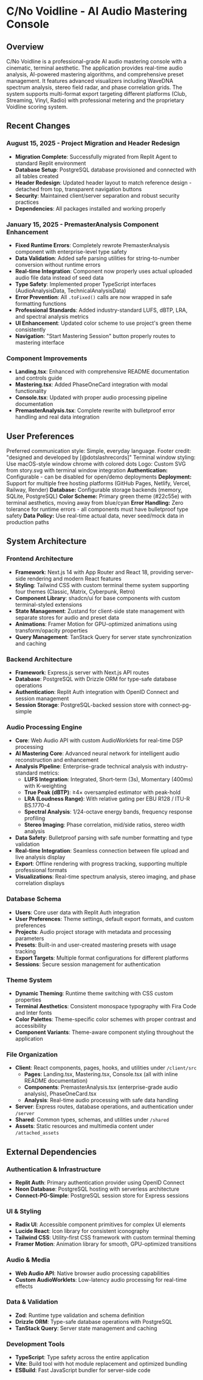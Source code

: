 # C/No Voidline - AI Audio Mastering Console

## Overview

C/No Voidline is a professional-grade AI audio mastering console with a cinematic, terminal aesthetic. The application provides real-time audio analysis, AI-powered mastering algorithms, and comprehensive preset management. It features advanced visualizers including WaveDNA spectrum analysis, stereo field radar, and phase correlation grids. The system supports multi-format export targeting different platforms (Club, Streaming, Vinyl, Radio) with professional metering and the proprietary Voidline scoring system.

## Recent Changes

### August 15, 2025 - Project Migration and Header Redesign
- **Migration Complete**: Successfully migrated from Replit Agent to standard Replit environment
- **Database Setup**: PostgreSQL database provisioned and connected with all tables created
- **Header Redesign**: Updated header layout to match reference design - detached from top, transparent navigation buttons
- **Security**: Maintained client/server separation and robust security practices
- **Dependencies**: All packages installed and working properly

### January 15, 2025 - PremasterAnalysis Component Enhancement
- **Fixed Runtime Errors**: Completely rewrote PremasterAnalysis component with enterprise-level type safety
- **Data Validation**: Added safe parsing utilities for string-to-number conversion without runtime errors
- **Real-time Integration**: Component now properly uses actual uploaded audio file data instead of seed data
- **Type Safety**: Implemented proper TypeScript interfaces (AudioAnalysisData, TechnicalAnalysisData)
- **Error Prevention**: All `.toFixed()` calls are now wrapped in safe formatting functions
- **Professional Standards**: Added industry-standard LUFS, dBTP, LRA, and spectral analysis metrics
- **UI Enhancement**: Updated color scheme to use project's green theme consistently
- **Navigation**: "Start Mastering Session" button properly routes to mastering interface

### Component Improvements
- **Landing.tsx**: Enhanced with comprehensive README documentation and controls guide
- **Mastering.tsx**: Added PhaseOneCard integration with modal functionality  
- **Console.tsx**: Updated with proper audio processing pipeline documentation
- **PremasterAnalysis.tsx**: Complete rewrite with bulletproof error handling and real data integration

## User Preferences

Preferred communication style: Simple, everyday language.
Footer credit: "designed and developed by [@dotslashrecords]"
Terminal window styling: Use macOS-style window chrome with colored dots
Logo: Custom SVG from story.svg with terminal window integration
**Authentication:** Configurable - can be disabled for open/demo deployments
**Deployment:** Support for multiple free hosting platforms (GitHub Pages, Netlify, Vercel, Railway, Render)
**Database:** Configurable storage backends (memory, SQLite, PostgreSQL)
**Color Scheme:** Primary green theme (#22c55e) with terminal aesthetics, moving away from blue/cyan
**Error Handling:** Zero tolerance for runtime errors - all components must have bulletproof type safety
**Data Policy:** Use real-time actual data, never seed/mock data in production paths

## System Architecture

### Frontend Architecture
- **Framework**: Next.js 14 with App Router and React 18, providing server-side rendering and modern React features
- **Styling**: Tailwind CSS with custom terminal theme system supporting four themes (Classic, Matrix, Cyberpunk, Retro)
- **Component Library**: shadcn/ui for base components with custom terminal-styled extensions
- **State Management**: Zustand for client-side state management with separate stores for audio and preset data
- **Animations**: Framer Motion for GPU-optimized animations using transform/opacity properties
- **Query Management**: TanStack Query for server state synchronization and caching

### Backend Architecture
- **Framework**: Express.js server with Next.js API routes
- **Database**: PostgreSQL with Drizzle ORM for type-safe database operations
- **Authentication**: Replit Auth integration with OpenID Connect and session management
- **Session Storage**: PostgreSQL-backed session store with connect-pg-simple

### Audio Processing Engine
- **Core**: Web Audio API with custom AudioWorklets for real-time DSP processing
- **AI Mastering Core**: Advanced neural network for intelligent audio reconstruction and enhancement
- **Analysis Pipeline**: Enterprise-grade technical analysis with industry-standard metrics:
  - **LUFS Integration**: Integrated, Short-term (3s), Momentary (400ms) with K-weighting
  - **True Peak (dBTP)**: ≥4× oversampled estimator with peak-hold
  - **LRA (Loudness Range)**: With relative gating per EBU R128 / ITU-R BS.1770-4
  - **Spectral Analysis**: 1/24-octave energy bands, frequency response profiling
  - **Stereo Imaging**: Phase correlation, mid/side ratios, stereo width analysis
- **Data Safety**: Bulletproof parsing with safe number formatting and type validation
- **Real-time Integration**: Seamless connection between file upload and live analysis display
- **Export**: Offline rendering with progress tracking, supporting multiple professional formats
- **Visualizations**: Real-time spectrum analysis, stereo imaging, and phase correlation displays

### Database Schema
- **Users**: Core user data with Replit Auth integration
- **User Preferences**: Theme settings, default export formats, and custom preferences
- **Projects**: Audio project storage with metadata and processing parameters
- **Presets**: Built-in and user-created mastering presets with usage tracking
- **Export Targets**: Multiple format configurations for different platforms
- **Sessions**: Secure session management for authentication

### Theme System
- **Dynamic Theming**: Runtime theme switching with CSS custom properties
- **Terminal Aesthetics**: Consistent monospace typography with Fira Code and Inter fonts
- **Color Palettes**: Theme-specific color schemes with proper contrast and accessibility
- **Component Variants**: Theme-aware component styling throughout the application

### File Organization
- **Client**: React components, pages, hooks, and utilities under `/client/src`
  - **Pages**: Landing.tsx, Mastering.tsx, Console.tsx (all with inline README documentation)
  - **Components**: PremasterAnalysis.tsx (enterprise-grade audio analysis), PhaseOneCard.tsx
  - **Analysis**: Real-time audio processing with safe data handling
- **Server**: Express routes, database operations, and authentication under `/server`
- **Shared**: Common types, schemas, and utilities under `/shared`
- **Assets**: Static resources and multimedia content under `/attached_assets`

## External Dependencies

### Authentication & Infrastructure
- **Replit Auth**: Primary authentication provider using OpenID Connect
- **Neon Database**: PostgreSQL hosting with serverless architecture
- **Connect-PG-Simple**: PostgreSQL session store for Express sessions

### UI & Styling
- **Radix UI**: Accessible component primitives for complex UI elements
- **Lucide React**: Icon library for consistent iconography
- **Tailwind CSS**: Utility-first CSS framework with custom terminal theming
- **Framer Motion**: Animation library for smooth, GPU-optimized transitions

### Audio & Media
- **Web Audio API**: Native browser audio processing capabilities
- **Custom AudioWorklets**: Low-latency audio processing for real-time effects

### Data & Validation
- **Zod**: Runtime type validation and schema definition
- **Drizzle ORM**: Type-safe database operations with PostgreSQL
- **TanStack Query**: Server state management and caching

### Development Tools
- **TypeScript**: Type safety across the entire application
- **Vite**: Build tool with hot module replacement and optimized bundling
- **ESBuild**: Fast JavaScript bundler for server-side code